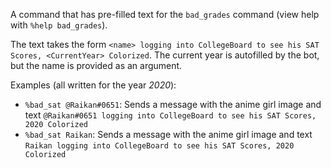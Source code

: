 A command that has pre-filled text for the `bad_grades` command (view help with `%help bad_grades`).

The text takes the form `<name> logging into CollegeBoard to see his SAT Scores, <CurrentYear> Colorized`. The current year is autofilled by the bot, but the name is provided as an argument.

Examples (all written for the year *2020*):

* `%bad_sat @Raikan#0651`: Sends a message with the anime girl image and text `@Raikan#0651 logging into CollegeBoard to see his SAT Scores, 2020 Colorized`
* `%bad_sat Raikan`: Sends a message with the anime girl image and text `Raikan logging into CollegeBoard to see his SAT Scores, 2020 Colorized`
